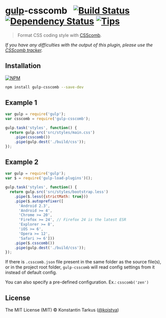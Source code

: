 # [gulp](https://gulpjs.com)-csscomb &nbsp; [![Build Status](http://img.shields.io/travis/koistya/gulp-csscomb/master.svg?style=flat)](http://travis-ci.org/koistya/gulp-csscomb) [![Dependency Status](https://david-dm.org/koistya/gulp-csscomb.svg?style=flat)](https://david-dm.org/koistya/gulp-csscomb) [![Tips](http://img.shields.io/gratipay/koistya.svg?style=flat)](https://gratipay.com/koistya)

> Format CSS coding style with [CSScomb](https://npmjs.org/package/csscomb).

*If you have any difficulties with the output of this plugin, please use the
[CSScomb tracker](https://github.com/csscomb/csscomb.js/issues).*

## Installation

[![NPM](https://nodei.co/npm/gulp-csscomb.png?compact=true)](https://www.npmjs.org/package/gulp-csscomb)

```sh
npm install gulp-csscomb --save-dev
```

## Example 1

```js
var gulp = require('gulp');
var csscomb = require('gulp-csscomb');

gulp.task('styles', function() {
  return gulp.src('src/styles/main.css')
    .pipe(csscomb())
    .pipe(gulp.dest('./build/css'));
});
```

## Example 2

```js
var gulp = require('gulp');
var $ = require('gulp-load-plugins')();

gulp.task('styles', function() {
  return gulp.src('src/styles/bootstrap.less')
    .pipe($.less({strictMath: true}))
    .pipe($.autoprefixer([
      'Android 2.3',
      'Android >= 4',
      'Chrome >= 20',
      'Firefox >= 24', // Firefox 24 is the latest ESR
      'Explorer >= 8',
      'iOS >= 6',
      'Opera >= 12',
      'Safari >= 6']))
    .pipe($.csscomb())
    .pipe(gulp.dest('./build/css'));
});
```

If there is `.csscomb.json` file present in the same folder as the source file(s),
or in the project root folder, `gulp-csscomb` will read config settings from it
instead of default config.

You can also specify a pre-defined configuration. Ex.: `csscomb('zen')`

## License

The MIT License (MIT) © Konstantin Tarkus ([@koistya](https://twitter.com/koistya))
